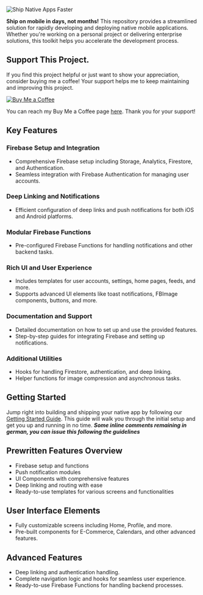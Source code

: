 ![Ship Native Apps Faster](https://cdn.shopify.com/s/files/1/0655/5087/6900/files/extended-ship-native-cove.png?v=1723165898)

**Ship on mobile in days, not months!** This repository provides a streamlined solution for rapidly developing and deploying native mobile applications. Whether you're working on a personal project or delivering enterprise solutions, this toolkit helps you accelerate the development process.

## Support This Project.

If you find this project helpful or just want to show your appreciation, consider buying me a coffee! Your support helps me to keep maintaining and improving this project.

[![Buy Me a Coffee](https://img.shields.io/badge/Buy%20Me%20a%20Coffee-%23FFDD00.svg?&style=flat-square&logo=buy-me-a-coffee&logoColor=black)](https://buymeacoffee.com/calipsow?new=1)

You can reach my Buy Me a Coffee page [here](https://buymeacoffee.com/calipsow?new=1). Thank you for your support!

## Key Features

### Firebase Setup and Integration
- Comprehensive Firebase setup including Storage, Analytics, Firestore, and Authentication.
- Seamless integration with Firebase Authentication for managing user accounts.

### Deep Linking and Notifications
- Efficient configuration of deep links and push notifications for both iOS and Android platforms.

### Modular Firebase Functions
- Pre-configured Firebase Functions for handling notifications and other backend tasks.

### Rich UI and User Experience
- Includes templates for user accounts, settings, home pages, feeds, and more.
- Supports advanced UI elements like toast notifications, FBImage components, buttons, and more.

### Documentation and Support
- Detailed documentation on how to set up and use the provided features.
- Step-by-step guides for integrating Firebase and setting up notifications.

### Additional Utilities
- Hooks for handling Firestore, authentication, and deep linking.
- Helper functions for image compression and asynchronous tasks.

## Getting Started

Jump right into building and shipping your native app by following our [Getting Started Guide](./documentations/Get_Started.md). This guide will walk you through the initial setup and get you up and running in no time.
***Some inline comments remaining in german, you can issue this following the guidelines***

## Prewritten Features Overview
- Firebase setup and functions
- Push notification modules
- UI Components with comprehensive features
- Deep linking and routing with ease
- Ready-to-use templates for various screens and functionalities

## User Interface Elements
- Fully customizable screens including Home, Profile, and more.
- Pre-built components for E-Commerce, Calendars, and other advanced features.

## Advanced Features
- Deep linking and authentication handling.
- Complete navigation logic and hooks for seamless user experience.
- Ready-to-use Firebase Functions for handling backend processes.
